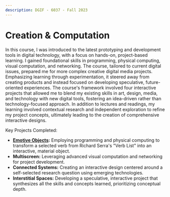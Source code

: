 ```yaml
---
description: DGIF - 6037 - Fall 2023
---
```


# Creation & Computation

In this course, I was introduced to the latest prototyping and development tools in digital technology, with a focus on hands-on, project-based learning. I gained foundational skills in programming, physical computing, visual computation, and networking. The course, tailored to current digital issues, prepared me for more complex creative digital media projects. Emphasizing learning through experimentation, it steered away from creating products and instead focused on developing speculative, future-oriented experiences. The course's framework involved four interactive projects that allowed me to blend my existing skills in art, design, media, and technology with new digital tools, fostering an idea-driven rather than technology-focused approach. In addition to lectures and readings, my learning involved contextual research and independent exploration to refine my project concepts, ultimately leading to the creation of comprehensive interactive designs.



Key Projects Completed:

* [**Emotive Objects**](emotive-objects.md)**:** Employing programming and physical computing to transform a selected verb from Richard Serra's "Verb List" into an interactive, material object.
* **Multiscreen:** Leveraging advanced visual computation and networking for project development.
* **Connected Systems:** Creating an interactive design centered around a self-selected research question using emerging technologies.
* **Interstitial Spaces:** Developing a speculative, interactive project that synthesizes all the skills and concepts learned, prioritizing conceptual depth.
